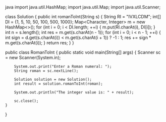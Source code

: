 java
import java.util.HashMap;
import java.util.Map;
import java.util.Scanner;

class Solution {
    public int romanToInt(String s) {
        String RI = "IVXLCDM";
        int[] DI = {1, 5, 10, 50, 100, 500, 1000};
        Map<Character, Integer> m = new HashMap<>();
        for (int i = 0; i < DI.length; ++i) {
            m.put(RI.charAt(i), DI[i]);
        }
        int n = s.length();
        int res = m.get(s.charAt(n - 1));
        for (int i = 0; i < n - 1; ++i) {
            int sign = d.get(s.charAt(i)) < m.get(s.charAt(i + 1)) ? -1 : 1;
            res += sign * m.get(s.charAt(i));
        }
        return res;
    }
}

public class RomanToInt {
    public static void main(String[] args) {
        Scanner sc = new Scanner(System.in);

        System.out.print("Enter a Roman numeral: ");
        String roman = sc.nextLine();

        Solution solution = new Solution();
        int result = solution.romanToInt(roman);

        System.out.println("The integer value is: " + result);

        sc.close();
    }
}


